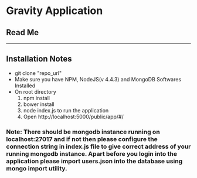 # Gravity Application

## __Read Me__
----------------------

## Installation Notes
  * git clone "repo_url" 
  * Make sure you have NPM, NodeJS(v 4.4.3) and MongoDB Softwares Installed
  * On root directory 
     1. npm install
     2. bower install
     3. node index.js to run the application
     4. Open http://localhost:5000/public/app/#/

### Note: There should be mongodb instance running on localhost:27017 and if not then please configure the connection string in index.js file to give correct address of  your running mongodb instance. Apart before you login into the application please import users.json into the database using mongo import utility.
